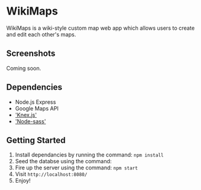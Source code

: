 # WikiMaps

WikiMaps is a wiki-style custom map web app which allows users to create and edit each other's maps.


## Screenshots

Coming soon.


## Dependencies

- Node.js Express
- Google Maps API
- ['Knex.js'](https://github.com/tgriesser/knex)
- ['Node-sass'](https://github.com/sass/node-sass)


## Getting Started

1. Install dependancies by running the command: `npm install`
2. Seed the databse using the command: 
2. Fire up the server using the command: `npm start`
3. Visit `http://localhost:8080/`
4. Enjoy!
